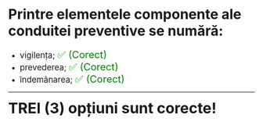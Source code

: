 # Printre elementele componente ale conduitei preventive se numără:

- <span style="font-size: larger;">vigilența; <span style="color: green; font-size: larger;">✅ (Corect)</span></span>
- <span style="font-size: larger;">prevederea; <span style="color: green; font-size: larger;">✅ (Corect)</span></span>
- <span style="font-size: larger;">îndemânarea; <span style="color: green; font-size: larger;">✅ (Corect)</span></span>

---

<span style="font-size: 30px; font-weight: bold;">**TREI (3) opțiuni sunt corecte!**</span>